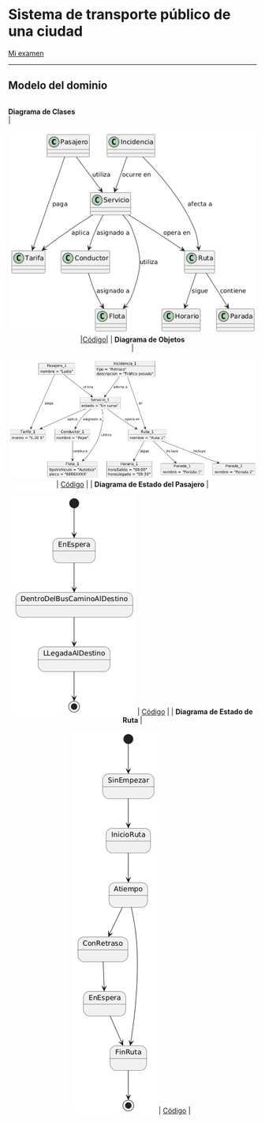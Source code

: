 # Sistema de transporte público de una ciudad

[Mi examen](https://github.com/Ingenieria-Informatica-UNEATLANTICO/app-actividad-post-parcial-lydiaa-gr/blob/main/images/parcialIngenieria.pdf)

---

## Modelo del dominio
|                    |  |
| ----------------------------- | ------ |
**Diagrama de Clases**       
|  <p align="center">![Diagrama de Clases](images/DiagramaClases.png) |[Código](modelosUML/DiagramaClases.puml)|
| **Diagrama de Objetos**        
|  <p align="center">![Diagrama de Objetos](images/DiagramaObjetos.png) | [Código](modelosUML/DiagramaObjetos.puml) |
| **Diagrama de Estado del Pasajero** 
|  <p align="center">![Diagrama de Estado del Pasajero](images/DiagramaEstadosPasajero.png) | [Código](modelosUML/DiagramaEstadosPasajero.puml) |
| **Diagrama de Estado de Ruta** 
|  <p align="center">![Diagrama de Estado de Ruta](images/DiagramaEstadosRuta.png) | [Código](modelosUML/DiagramaEstadosRuta.puml) |



